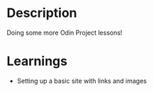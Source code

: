# Description
Doing some more Odin Project lessons!



# Learnings
- Setting up a basic site with links and images
